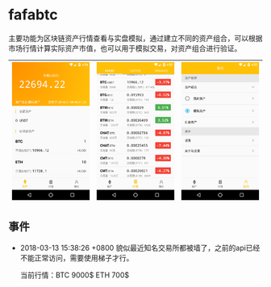 fafabtc
=================
主要功能为区块链资产行情查看与实盘模拟，通过建立不同的资产组合，可以根据市场行情计算实际资产市值，也可以用于模拟交易，对资产组合进行验证。

![img](docs/imgs/assets_statistics.png) | ![img](docs/imgs/tickers.png) | ![img](docs/imgs/assets_manager.png)
---------|--------|----------
## 事件
- 2018-03-13 15:38:26 +0800 貌似最近知名交易所都被墙了，之前的api已经不能正常访问，需要使用梯子才行。

    当前行情：BTC 9000$ ETH 700$
